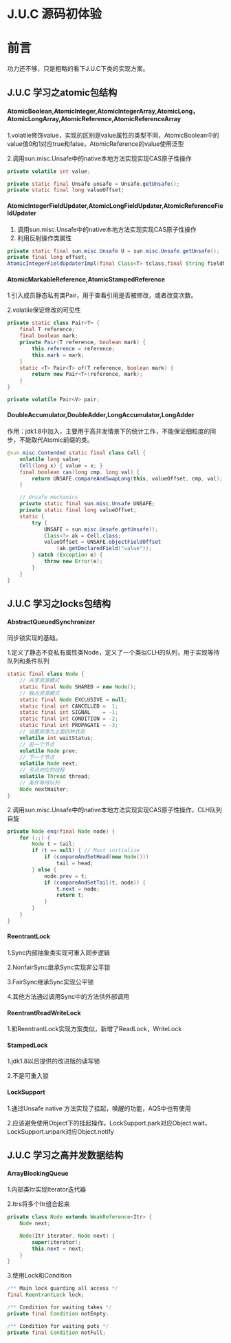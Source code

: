 # J.U.C 源码初体验

# 前言

功力还不够，只是粗略的看下J.U.C下类的实现方案。

## J.U.C 学习之atomic包结构

#### AtomicBoolean,AtomicInteger,AtomicIntegerArray,AtomicLong，AtomicLongArray,AtomicReference,AtomicReferenceArray

1.volatile修饰value，实现的区别是value属性的类型不同，AtomicBoolean中的value值0和1对应true和false，AtomicReference的value使用泛型

2.调用sun.misc.Unsafe中的native本地方法实现实现CAS原子性操作

```java
private volatile int value;

private static final Unsafe unsafe = Unsafe.getUnsafe();
private static final long valueOffset;
```

#### AtomicIntegerFieldUpdater,AtomicLongFieldUpdater,AtomicReferenceFieldUpdater

1. 调用sun.misc.Unsafe中的native本地方法实现实现CAS原子性操作
2. 利用反射操作类属性

```java
private static final sun.misc.Unsafe U = sun.misc.Unsafe.getUnsafe();
private final long offset;
AtomicIntegerFieldUpdaterImpl(final Class<T> tclass,final String fieldName,final Class<?> caller)
```

#### AtomicMarkableReference,AtomicStampedReference

1.引入成员静态私有类Pair，用于查看引用是否被修改，或者改变次数。

2.volatile保证修改的可见性

```java
private static class Pair<T> {
    final T reference;
    final boolean mark;
    private Pair(T reference, boolean mark) {
        this.reference = reference;
        this.mark = mark;
    }
    static <T> Pair<T> of(T reference, boolean mark) {
        return new Pair<T>(reference, mark);
    }
}

private volatile Pair<V> pair;
```

#### DoubleAccumulator,DoubleAdder,LongAccumulator,LongAdder

作用：jdk1.8中加入，主要用于高并发情景下的统计工作，不能保证细粒度的同步，不能取代Atomic前缀的类。

```java
@sun.misc.Contended static final class Cell {
    volatile long value;
    Cell(long x) { value = x; }
    final boolean cas(long cmp, long val) {
        return UNSAFE.compareAndSwapLong(this, valueOffset, cmp, val);
    }

    // Unsafe mechanics
    private static final sun.misc.Unsafe UNSAFE;
    private static final long valueOffset;
    static {
        try {
            UNSAFE = sun.misc.Unsafe.getUnsafe();
            Class<?> ak = Cell.class;
            valueOffset = UNSAFE.objectFieldOffset
                (ak.getDeclaredField("value"));
        } catch (Exception e) {
            throw new Error(e);
        }
    }
}
```

## J.U.C 学习之locks包结构

#### AbstractQueuedSynchronizer

同步锁实现的基础。

1.定义了静态不变私有属性类Node，定义了一个类似CLH的队列，用于实现等待队列和条件队列

```java
static final class Node {
    // 共享资源模式
    static final Node SHARED = new Node();
    // 独占资源模式
    static final Node EXCLUSIVE = null;
    static final int CANCELLED =  1;
    static final int SIGNAL    = -1;
    static final int CONDITION = -2;
    static final int PROPAGATE = -3;
    // 设置资源为上面四种状态
    volatile int waitStatus;
    // 前一个节点
    volatile Node prev;
    // 下一个节点
    volatile Node next;
    // 节点对应的线程
    volatile Thread thread;
    // 条件等待队列
    Node nextWaiter;
}
```

2.调用sun.misc.Unsafe中的native本地方法实现实现CAS原子性操作，CLH队列自旋

```java
private Node enq(final Node node) {
    for (;;) {
        Node t = tail;
        if (t == null) { // Must initialize
            if (compareAndSetHead(new Node()))
                tail = head;
        } else {
            node.prev = t;
            if (compareAndSetTail(t, node)) {
                t.next = node;
                return t;
            }
        }
    }
}
```

#### ReentrantLock

1.Sync内部抽象类实现可重入同步逻辑

2.NonfairSync继承Sync实现非公平锁

3.FairSync继承Sync实现公平锁

4.其他方法通过调用Sync中的方法供外部调用

#### ReentrantReadWriteLock

1.和ReentrantLock实现方案类似，新增了ReadLock，WriteLock

#### StampedLock

1.jdk1.8以后提供的改进版的读写锁

2.不是可重入锁

#### LockSupport

1.通过Unsafe native 方法实现了挂起，唤醒的功能，AQS中也有使用

2.应该避免使用Object下的挂起操作。LockSupport.park对应Object.wait，LockSupport.unpark对应Object.notify

## J.U.C 学习之高并发数据结构

#### ArrayBlockingQueue

1.内部类Itr实现Iterator迭代器

2.Itrs将多个Itr组合起来

```java
private class Node extends WeakReference<Itr> {
    Node next;

    Node(Itr iterator, Node next) {
        super(iterator);
        this.next = next;
    }
}
```

3.使用Lock和Condition

```java
/** Main lock guarding all access */
final ReentrantLock lock;

/** Condition for waiting takes */
private final Condition notEmpty;

/** Condition for waiting puts */
private final Condition notFull;
```